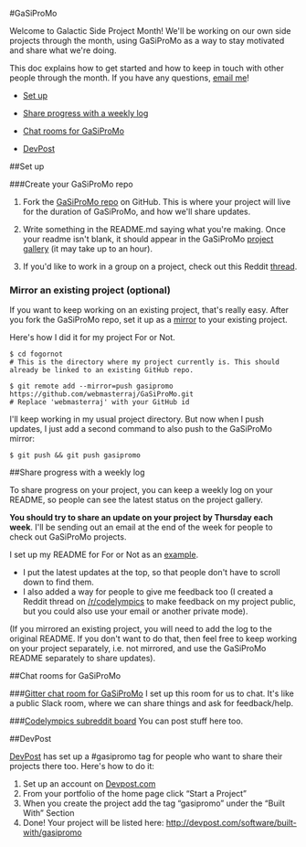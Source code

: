 #GaSiProMo

Welcome to Galactic Side Project Month! We'll be working on our own side projects through the month, using GaSiProMo as a way to stay motivated and share what we're doing.

This doc explains how to get started and how to keep in touch with other people through the month. If you have any questions, [email me](mailto:raj@codelympics.io)!

* [Set up](#setup)

* [Share progress with a weekly log](#log)

* [Chat rooms for GaSiProMo](#touch)

* [DevPost](#devpost)

##Set up<a id = "setup"></a>

###Create your GaSiProMo repo
1. Fork the [GaSiProMo repo](https://github.com/codelympics/GaSiProMo) on GitHub. This is where your project will live for the duration of GaSiProMo, and how we'll share updates.

2. Write something in the README.md saying what you're making. Once your readme isn't blank, it should appear in the GaSiProMo [project gallery](https://codelympics.io/projects/3/gallery) (it may take up to an hour). 

3. If you'd like to work in a group on a project, check out this Reddit [thread](https://www.reddit.com/r/codelympics/comments/3ox4o8/gasipromo_post_for_people_looking_to_make_or_join/).

### Mirror an existing project (optional)

If you want to keep working on an existing project, that's really easy. After you fork the GaSiProMo repo, set it up as a [mirror](https://help.github.com/articles/duplicating-a-repository/) to your existing project. 

Here's how I did it for my project For or Not. 

	$ cd fogornot
	# This is the directory where my project currently is. This should already be linked to an existing GitHub repo.

	$ git remote add --mirror=push gasipromo https://github.com/webmasterraj/GaSiProMo.git
	# Replace 'webmasterraj' with your GitHub id
	
I'll keep working in my usual project directory. But now when I push updates, I just add a second command to also push to the GaSiProMo mirror:

	$ git push && git push gasipromo


##Share progress with a weekly log<a id = "log"></a>

To share progress on your project, you can keep a weekly log on your README, so people can see the latest status on the project gallery.

**You should try to share an update on your project by Thursday each week**. I'll be sending out an email at the end of the week for people to check out GaSiProMo projects.

I set up my README for For or Not as an [example](https://github.com/webmasterraj/FogOrNot/blob/master/README.md). 

* I put the latest updates at the top, so that people don't have to scroll down to find them.
* I also added a way for people to give me feedback too (I created a Reddit thread on [/r/codelympics](http://www.reddit.com/r/codelympics) to make feedback on my project public, but you could also use your email or another private mode).

(If you mirrored an existing project, you will need to add the log to the original README. If you don't want to do that, then feel free to keep working on your project separately, i.e. not mirrored, and use the GaSiProMo README separately to share updates). 

##Chat rooms for GaSiProMo<a id = "touch"></a>

###[Gitter chat room for GaSiProMo](https://gitter.im/codelympics/GaSiProMo)
I set up this room for us to chat. It's like a public Slack room, where we can share things and ask for feedback/help.

###[Codelympics subreddit board](http://www.reddit.com/r/codelympics)
You can post stuff here too.


##DevPost

[DevPost](http://devpost.com/) has set up a #gasipromo tag for people who want to share their projects there too. Here's how to do it:

1. Set up an account on [Devpost.com](http://devpost.com/)
2. From your portfolio of the home page click “Start a Project” 
3. When you create the project add the tag “gasipromo” under the “Built With” Section
4. Done! Your project will be listed here: http://devpost.com/software/built-with/gasipromo
